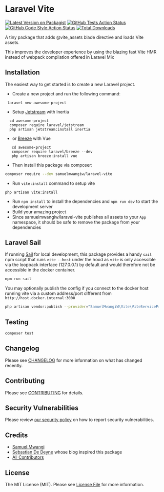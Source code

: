 
# Laravel Vite

[![Latest Version on Packagist](https://img.shields.io/packagist/v/samuelmwangiw/laravel-vite.svg?style=flat-square)](https://packagist.org/packages/samuelmwangiw/laravel-vite)
[![GitHub Tests Action Status](https://img.shields.io/github/workflow/status/samuelmwangiw/laravel-vite/run-tests?label=tests)](https://github.com/samuelmwangiw/laravel-vite/actions?query=workflow%3Arun-tests+branch%3Amain)
[![GitHub Code Style Action Status](https://img.shields.io/github/workflow/status/samuelmwangiw/laravel-vite/Check%20&%20fix%20styling?label=code%20style)](https://github.com/samuelmwangiw/laravel-vite/actions?query=workflow%3A"Check+%26+fix+styling"+branch%3Amain)
[![Total Downloads](https://img.shields.io/packagist/dt/samuelmwangiw/laravel-vite.svg?style=flat-square)](https://packagist.org/packages/samuelmwangiw/laravel-vite)

A tiny package that adds @vite_assets blade directive and loads Vite assets.

This improves the developer experience by using the blazing fast Vite HMR instead of webpack compilation offered in Laravel Mix

## Installation

The easiest way to get started is to create a new Laravel project.

 - Create a new project and run the following command: 
 ```shell
  laravel new awesome-project
  ```
 - Setup [Jetstream](https://jetstream.laravel.com/2.x/installation.html#or-install-jetstream-with-inertia) with Inertia 
 ```shell
   cd awesome-project
   composer require laravel/jetstream
   php artisan jetstream:install inertia
   ```
 - or [Breeze](https://laravel.com/docs/9.x/starter-kits#laravel-breeze) with Vue
```shell
   cd awesome-project
   composer require laravel/breeze --dev
   php artisan breeze:install vue
   ```
 - Then install this package via composer:
 ```bash
composer require --dev samuelmwangiw/laravel-vite
```
 - Run `vite:install` command to setup vite
```shell
php artisan vite:install
```
 - Run `npm install` to install the dependencies and `npm run dev` to start the development server
 - Build your amazing project
 - Since samuelmwangiw/laravel-vite publishes all assets to your `App` namespace, it should be safe to remove the package from your dependencies

## Laravel Sail

If running [Sail](https://laravel.com/docs/9.x/sail) for local development, this package provides a handy `sail` npm script that runs `vite --host` under the hood as `vite` is only accessible via the loopback interface (127.0.0.1) by default and would therefore not be accessible in the docker container.

```bash
npm run sail
```

You may optionally publish the config if you connect to the docker host running vite via a custom address/port different from `http://host.docker.internal:3000`

```bash
php artisan vendor:publish --provider="SamuelMwangiW\Vite\ViteServiceProvider"
```

## Testing

```bash
composer test
```

## Changelog

Please see [CHANGELOG](CHANGELOG.md) for more information on what has changed recently.

## Contributing

Please see [CONTRIBUTING](https://github.com/spatie/.github/blob/main/CONTRIBUTING.md) for details.

## Security Vulnerabilities

Please review [our security policy](../../security/policy) on how to report security vulnerabilities.

## Credits

- [Samuel Mwangi](https://github.com/SamuelMwangiW)
- [Sebastian De Deyne](https://sebastiandedeyne.com/vite-with-laravel/) whose blog inspired this package
- [All Contributors](../../contributors)

## License

The MIT License (MIT). Please see [License File](LICENSE.md) for more information.
